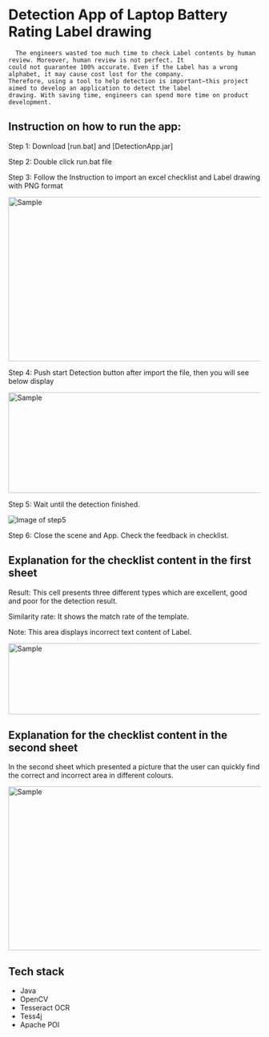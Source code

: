 # **Detection App of Laptop Battery Rating Label drawing**

```
  The engineers wasted too much time to check Label contents by human review. Moreover, human review is not perfect. It 
could not guarantee 100% accurate. Even if the Label has a wrong alphabet, it may cause cost lost for the company. 
Therefore, using a tool to help detection is important—this project aimed to develop an application to detect the label 
drawing. With saving time, engineers can spend more time on product development.
```

## Instruction on how to run the app:

Step 1: Download [run.bat] and [DetectionApp.jar]

Step 2: Double click run.bat file

Step 3: Follow the Instruction to import an excel checklist and Label drawing with PNG format 
<p align="left">
    <img src="https://i.imgur.com/cx3dWfy.png" alt="Sample"  width="519" height="328">
    <p align="left">
</p>


Step 4: Push start Detection button after import the file, then you will see below display
<p align="left">
    <img src="https://i.imgur.com/9zyKefZ.png" alt="Sample"  width="591" height="201">
    <p align="left">
</p>


Step 5: Wait until the detection finished.

![Image of step5](https://i.imgur.com/EATqhyy.png)

Step 6: Close the scene and App. Check the feedback in checklist.


## Explanation for the checklist content in the first sheet

Result: This cell presents three different types which are excellent, good and poor for the detection result. 

Similarity rate: It shows the match rate of the template.

Note: This area displays incorrect text content of Label.
<p align="left">
    <img src="https://i.imgur.com/EB9eaZZ.png" alt="Sample"  width="602" height="142">
    <p align="left">
</p>

## Explanation for the checklist content in the second sheet
In the second sheet which presented a picture that the user can quickly find the correct and incorrect area in different colours.
<p align="left">
    <img src="https://i.imgur.com/9QzXhWA.png" alt="Sample"  width="587" height="327">
    <p align="left">
</p>


## Tech stack
- Java
- OpenCV
- Tesseract OCR
- Tess4j
- Apache POI
